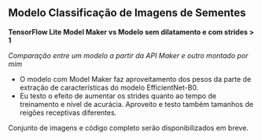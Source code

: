 ## Modelo Classificação de Imagens de Sementes 

**TensorFlow Lite Model Maker vs Modelo sem dilatamento e com strides > 1** 

*Comparação entre um modelo a partir da API Maker e outro montado por mim* 

- O modelo com Model Maker faz aproveitamento dos pesos da parte de extração de características do modelo EfficientNet-B0.
- Eu testo o efeito de aumentar os strides quanto ao tempo de treinamento e nível de acurácia. Aproveito e testo também tamanhos de reigões receptivas diferentes.

Conjunto de imagens e código completo serão disponibilizados em breve.
